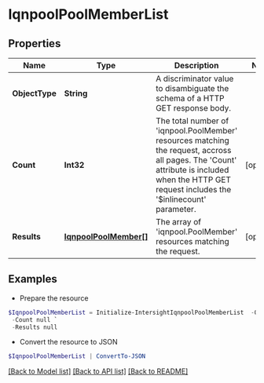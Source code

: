# IqnpoolPoolMemberList
## Properties

Name | Type | Description | Notes
------------ | ------------- | ------------- | -------------
**ObjectType** | **String** | A discriminator value to disambiguate the schema of a HTTP GET response body. | 
**Count** | **Int32** | The total number of &#39;iqnpool.PoolMember&#39; resources matching the request, accross all pages. The &#39;Count&#39; attribute is included when the HTTP GET request includes the &#39;$inlinecount&#39; parameter. | [optional] 
**Results** | [**IqnpoolPoolMember[]**](IqnpoolPoolMember.md) | The array of &#39;iqnpool.PoolMember&#39; resources matching the request. | [optional] 

## Examples

- Prepare the resource
```powershell
$IqnpoolPoolMemberList = Initialize-IntersightIqnpoolPoolMemberList  -ObjectType null `
 -Count null `
 -Results null
```

- Convert the resource to JSON
```powershell
$IqnpoolPoolMemberList | ConvertTo-JSON
```

[[Back to Model list]](../README.md#documentation-for-models) [[Back to API list]](../README.md#documentation-for-api-endpoints) [[Back to README]](../README.md)

